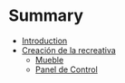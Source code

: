# Summary

* [Introduction](README.md)
* [Creación de la recreativa](creacion_de_la_recreativa/README.md)
   * [Mueble](creacion_de_la_recreativa/mueble.md)
   * [Panel de Control](creacion_de_la_recreativa/panel_de_control.md)

